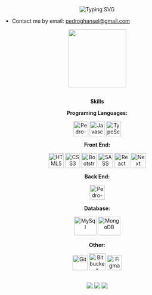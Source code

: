  
<div align="center">
  <img src="https://readme-typing-svg.herokuapp.com?color=%23DD6387&center=true&vCenter=true&lines=Hello!+I+am+Pedro!;Welcome+to+my+profile!" alt="Typing       SVG">
   <br>
</div>

- Contact me by email: pedroghansel@gmail.com

<div align="center">
 <!-- <img height="155em" width="auto" align="center" src="https://github-readme-stats.vercel.app/api?username=Pedro-Grimaldi-Hansel&show_icons=true&theme=dracula&include_all_commits=true&count_private=true&title_color=black"/> -->
  <img height="155em" width="auto" align="center"" src="https://github-readme-stats.vercel.app/api/top-langs/?username=Pedro-Grimaldi-Hansel&layout=compact&langs_count=7&theme=dracula&title_color=black"/>
  
##
**Skills**

**Programing Languages:**
<div align="center">
  <img align="center" alt="Pedro-C++" height="40" width="40" src="https://cdn.jsdelivr.net/gh/devicons/devicon/icons/cplusplus/cplusplus-original.svg">
  <img align="center" alt='Javascript' height="40" width="40" src="https://cdn.jsdelivr.net/gh/devicons/devicon/icons/javascript/javascript-original.svg" />
  <img align="center" alt='TypeScript' height="40" width="40" src="https://cdn.jsdelivr.net/gh/devicons/devicon/icons/typescript/typescript-original.svg" />
                                                                                                                                    
</div>

**Front End:**
<div align="center">
  <img align="center" alt='HTML5' height="40" width="40" src="https://cdn.jsdelivr.net/gh/devicons/devicon/icons/html5/html5-original.svg" />
  <img align="center" alt='CSS3' height="40" width="40" src="https://cdn.jsdelivr.net/gh/devicons/devicon/icons/css3/css3-original.svg" />
  <img align="center" alt='Bootstrap' height="40" width="40" src="https://cdn.jsdelivr.net/gh/devicons/devicon/icons/bootstrap/bootstrap-original.svg" />
  <img align="center" alt='SASS' height="40" width="40" src="https://cdn.jsdelivr.net/gh/devicons/devicon/icons/sass/sass-original.svg" />
  <img align="center" alt='React' height="40" width="40" src="https://cdn.jsdelivr.net/gh/devicons/devicon/icons/react/react-original.svg" />
  <img align="center" alt='Next' height="40" width="40" src="https://cdn.jsdelivr.net/gh/devicons/devicon/icons/nextjs/nextjs-line.svg" />
</div>
                                                                                                                                          
**Back End:**
<div align="center">
  <img align="center" alt="Pedro-NodeJs" height="40" width="40" src="https://cdn.jsdelivr.net/gh/devicons/devicon/icons/nodejs/nodejs-original.svg">
</div>

**Database:**
<div align="center">
  <img alt='MySql' height="50" width="60" src="https://cdn.jsdelivr.net/gh/devicons/devicon/icons/mysql/mysql-original-wordmark.svg" />
  <img alt='MongoDB' height="50" width="60" src="https://cdn.jsdelivr.net/gh/devicons/devicon/icons/mongodb/mongodb-original-wordmark.svg" />
</div>

**Other:**
<div align="center">
  <img alt='Git' height="40" width="40" src="https://cdn.jsdelivr.net/gh/devicons/devicon/icons/git/git-original.svg" />
  <img alt='Bitbucket' height="45" width="45" src="https://cdn.jsdelivr.net/gh/devicons/devicon/icons/bitbucket/bitbucket-original-wordmark.svg" />
  <img alt='Figma' height="40" width="40" src="https://cdn.jsdelivr.net/gh/devicons/devicon/icons/figma/figma-original.svg" />
</div>

  ##
<div align="center"> 
  <a href="https://www.instagram.com/pedro_grimaldi_hansel/" target="_blank"><img src="https://img.shields.io/badge/-Instagram-%23E4405F?style=for-the-badge&logo=instagram&logoColor=white" target="_blank"></a>
  <a href = "mailto:pedroghansel@gmail.com"><img src="https://img.shields.io/badge/-Gmail-%23333?style=for-the-badge&logo=gmail&logoColor=white" target="_blank"></a>
  <a href="https://www.linkedin.com/in/pedro-grimaldi-hansel-54b851217/" target="_blank"><img src="https://img.shields.io/badge/-LinkedIn-%230077B5?style=for-the-badge&logo=linkedin&logoColor=white" target="_blank"></a> 
   
</div>

   
